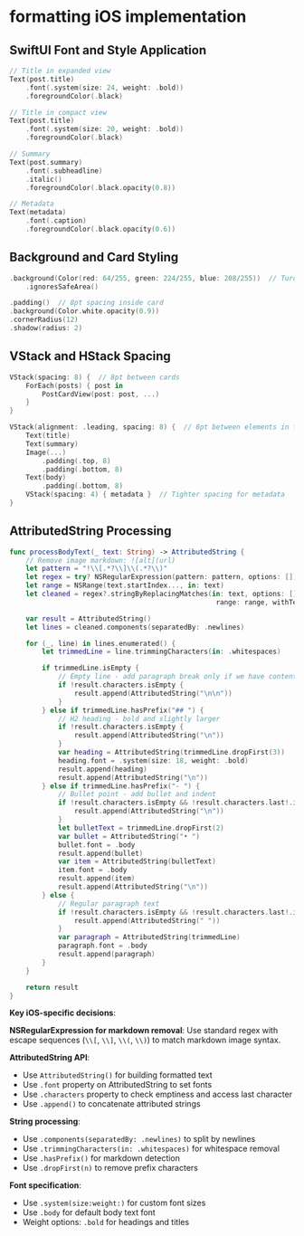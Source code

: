 # formatting iOS implementation

## SwiftUI Font and Style Application

```swift
// Title in expanded view
Text(post.title)
    .font(.system(size: 24, weight: .bold))
    .foregroundColor(.black)

// Title in compact view
Text(post.title)
    .font(.system(size: 20, weight: .bold))
    .foregroundColor(.black)

// Summary
Text(post.summary)
    .font(.subheadline)
    .italic()
    .foregroundColor(.black.opacity(0.8))

// Metadata
Text(metadata)
    .font(.caption)
    .foregroundColor(.black.opacity(0.6))
```

## Background and Card Styling

```swift
.background(Color(red: 64/255, green: 224/255, blue: 208/255))  // Turquoise background
    .ignoresSafeArea()

.padding()  // 8pt spacing inside card
.background(Color.white.opacity(0.9))
.cornerRadius(12)
.shadow(radius: 2)
```

## VStack and HStack Spacing

```swift
VStack(spacing: 8) {  // 8pt between cards
    ForEach(posts) { post in
        PostCardView(post: post, ...)
    }
}

VStack(alignment: .leading, spacing: 8) {  // 8pt between elements in full view
    Text(title)
    Text(summary)
    Image(...)
        .padding(.top, 8)
        .padding(.bottom, 8)
    Text(body)
        .padding(.bottom, 8)
    VStack(spacing: 4) { metadata }  // Tighter spacing for metadata
}
```

## AttributedString Processing

```swift
func processBodyText(_ text: String) -> AttributedString {
    // Remove image markdown: ![alt](url)
    let pattern = "!\\[.*?\\]\\(.*?\\)"
    let regex = try? NSRegularExpression(pattern: pattern, options: [])
    let range = NSRange(text.startIndex..., in: text)
    let cleaned = regex?.stringByReplacingMatches(in: text, options: [],
                                                   range: range, withTemplate: "") ?? text

    var result = AttributedString()
    let lines = cleaned.components(separatedBy: .newlines)

    for (_, line) in lines.enumerated() {
        let trimmedLine = line.trimmingCharacters(in: .whitespaces)

        if trimmedLine.isEmpty {
            // Empty line - add paragraph break only if we have content
            if !result.characters.isEmpty {
                result.append(AttributedString("\n\n"))
            }
        } else if trimmedLine.hasPrefix("## ") {
            // H2 heading - bold and slightly larger
            if !result.characters.isEmpty {
                result.append(AttributedString("\n"))
            }
            var heading = AttributedString(trimmedLine.dropFirst(3))
            heading.font = .system(size: 18, weight: .bold)
            result.append(heading)
            result.append(AttributedString("\n"))
        } else if trimmedLine.hasPrefix("- ") {
            // Bullet point - add bullet and indent
            if !result.characters.isEmpty && !result.characters.last!.isNewline {
                result.append(AttributedString("\n"))
            }
            let bulletText = trimmedLine.dropFirst(2)
            var bullet = AttributedString("• ")
            bullet.font = .body
            result.append(bullet)
            var item = AttributedString(bulletText)
            item.font = .body
            result.append(item)
            result.append(AttributedString("\n"))
        } else {
            // Regular paragraph text
            if !result.characters.isEmpty && !result.characters.last!.isNewline {
                result.append(AttributedString(" "))
            }
            var paragraph = AttributedString(trimmedLine)
            paragraph.font = .body
            result.append(paragraph)
        }
    }

    return result
}
```

**Key iOS-specific decisions**:

**NSRegularExpression for markdown removal**: Use standard regex with escape sequences (`\\[`, `\\]`, `\\(`, `\\)`) to match markdown image syntax.

**AttributedString API**:
- Use `AttributedString()` for building formatted text
- Use `.font` property on AttributedString to set fonts
- Use `.characters` property to check emptiness and access last character
- Use `.append()` to concatenate attributed strings

**String processing**:
- Use `.components(separatedBy: .newlines)` to split by newlines
- Use `.trimmingCharacters(in: .whitespaces)` for whitespace removal
- Use `.hasPrefix()` for markdown detection
- Use `.dropFirst(n)` to remove prefix characters

**Font specification**:
- Use `.system(size:weight:)` for custom font sizes
- Use `.body` for default body text font
- Weight options: `.bold` for headings and titles
